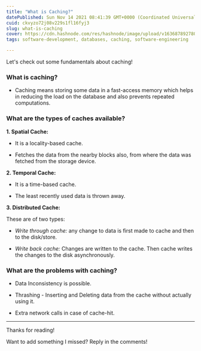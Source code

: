 ```yaml
---
title: "What is Caching?"
datePublished: Sun Nov 14 2021 08:41:39 GMT+0000 (Coordinated Universal Time)
cuid: ckvyzo72j08v229s1fl16fyj3
slug: what-is-caching
cover: https://cdn.hashnode.com/res/hashnode/image/upload/v1636878927800/KvP_9oyae.png
tags: software-development, databases, caching, software-engineering

---
```


Let's check out some fundamentals about caching!

### What is caching?

- Caching means storing some data in a fast-access memory which helps in reducing the load on the database and also prevents repeated computations.


### What are the types of caches available?

**1. Spatial Cache:**

- It is a locality-based cache.

- Fetches the data from the nearby blocks also, from where the data was fetched from the storage device.


**2. Temporal Cache:**

- It is a time-based cache.

- The least recently used data is thrown away.


**3. Distributed Cache:**

These are of two types:

-  *Write through cache:* any change to data is first made to cache and then to the disk/store.

-  *Write back cache:* Changes are written to the cache. Then cache writes the changes to the disk asynchronously.


### What are the problems with caching?

- Data Inconsistency is possible.

- Thrashing - Inserting and Deleting data from the cache without actually using it.

- Extra network calls in case of cache-hit.
---
Thanks for reading! 

Want to add something I missed? Reply in the comments!